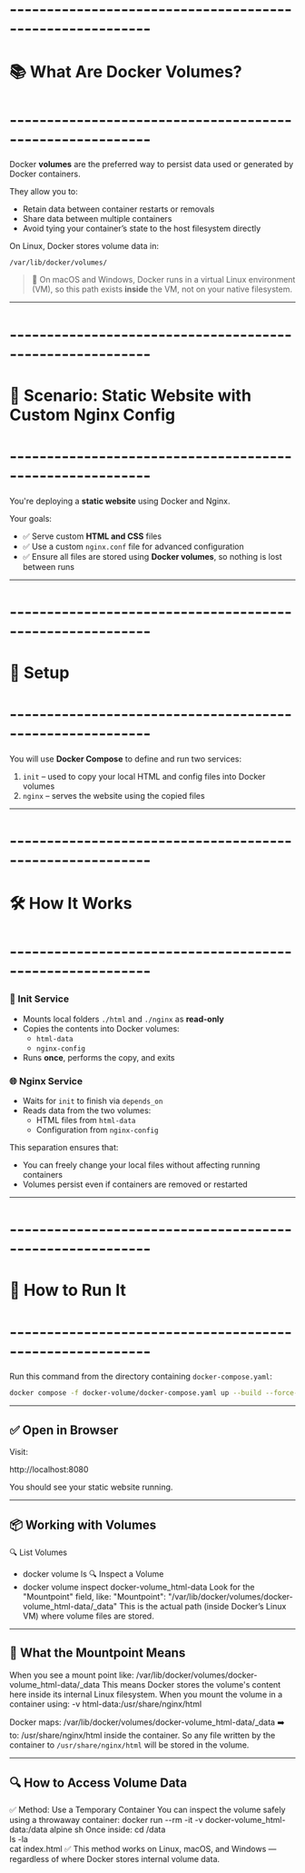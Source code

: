 # ---------------------------------------------------------
# 📚 What Are Docker Volumes?
# ---------------------------------------------------------

Docker **volumes** are the preferred way to persist data used or generated by Docker containers.

They allow you to:
- Retain data between container restarts or removals
- Share data between multiple containers
- Avoid tying your container’s state to the host filesystem directly

On Linux, Docker stores volume data in:

    /var/lib/docker/volumes/

> 📌 On macOS and Windows, Docker runs in a virtual Linux environment (VM), so this path exists **inside** the VM, not on your native filesystem.

---

# ---------------------------------------------------------
# 🧰 Scenario: Static Website with Custom Nginx Config
# ---------------------------------------------------------

You're deploying a **static website** using Docker and Nginx.

Your goals:
- ✅ Serve custom **HTML and CSS** files
- ✅ Use a custom `nginx.conf` file for advanced configuration
- ✅ Ensure all files are stored using **Docker volumes**, so nothing is lost between runs

---

# ---------------------------------------------------------
# 🐳 Setup
# ---------------------------------------------------------

You will use **Docker Compose** to define and run two services:

1. `init` – used to copy your local HTML and config files into Docker volumes
2. `nginx` – serves the website using the copied files

---

# ---------------------------------------------------------
# 🛠 How It Works
# ---------------------------------------------------------

### 🔧 Init Service
- Mounts local folders `./html` and `./nginx` as **read-only**
- Copies the contents into Docker volumes:
  - `html-data`
  - `nginx-config`
- Runs **once**, performs the copy, and exits

### 🌐 Nginx Service
- Waits for `init` to finish via `depends_on`
- Reads data from the two volumes:
  - HTML files from `html-data`
  - Configuration from `nginx-config`

This separation ensures that:
- You can freely change your local files without affecting running containers
- Volumes persist even if containers are removed or restarted

---

# ---------------------------------------------------------
# 🚀 How to Run It
# ---------------------------------------------------------

Run this command from the directory containing `docker-compose.yaml`:

```bash
docker compose -f docker-volume/docker-compose.yaml up --build --force-recreate
```

---------------------------------------------------------
✅ Open in Browser
---------------------------------------------------------

Visit:

http://localhost:8080

You should see your static website running.

---------------------------------------------------------
📦 Working with Volumes
---------------------------------------------------------

🔍 List Volumes
- docker volume ls
🔍 Inspect a Volume
- docker volume inspect docker-volume_html-data
Look for the "Mountpoint" field, like:
"Mountpoint": "/var/lib/docker/volumes/docker-volume_html-data/_data"
This is the actual path (inside Docker’s Linux VM) where volume files are stored.

---------------------------------------------------------
📁 What the Mountpoint Means
---------------------------------------------------------
When you see a mount point like:
/var/lib/docker/volumes/docker-volume_html-data/_data
This means Docker stores the volume's content here inside its internal Linux filesystem.
When you mount the volume in a container using:
-v html-data:/usr/share/nginx/html

Docker maps:
/var/lib/docker/volumes/docker-volume_html-data/_data
➡️ to:
/usr/share/nginx/html
inside the container.
So any file written by the container to `/usr/share/nginx/html` will be stored in the volume.

---------------------------------------------------------
🔍 How to Access Volume Data
---------------------------------------------------------

✅ Method: Use a Temporary Container
You can inspect the volume safely using a throwaway container:
docker run --rm -it -v docker-volume_html-data:/data alpine sh
Once inside:
cd /data  
ls -la  
cat index.html
✅ This method works on Linux, macOS, and Windows — regardless of where Docker stores internal volume data.
